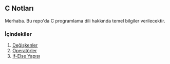 ## C Notları

Merhaba. Bu repo'da C programlama dili hakkında temel bilgiler verilecektir.

### İçindekiler

1. [Değişkenler](./degiskenler.md)
2. [Operatörler](./operatorler.md)
3. [If-Else Yapısı](./if-else.md)
